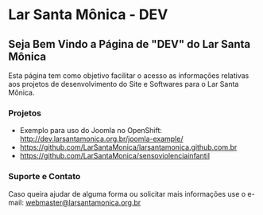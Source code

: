 # Lar Santa Mônica - DEV

## Seja Bem Vindo a Página de "DEV" do Lar Santa Mônica

Esta página tem como objetivo facilitar o acesso as informações relativas aos projetos de desenvolvimento do Site e Softwares para o Lar Santa Mônica.

### Projetos
 - Exemplo para uso do Joomla no OpenShift: http://dev.larsantamonica.org.br/joomla-example/
 - https://github.com/LarSantaMonica/larsantamonica.github.com.br
 - https://github.com/LarSantaMonica/sensoviolenciainfantil
 
### Suporte e Contato

Caso queira ajudar de alguma forma ou solicitar mais informações use o e-mail: webmaster@larsantamonica.org.br